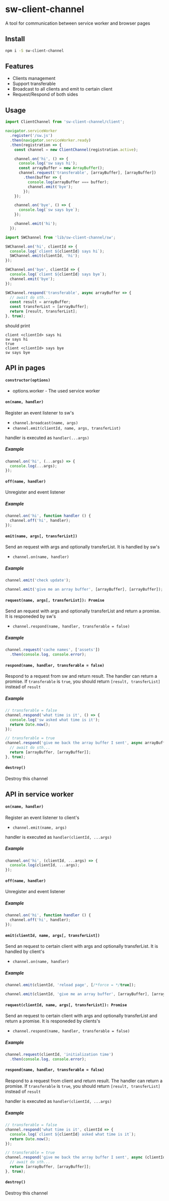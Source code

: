 # sw-client-channel
A tool for communication between service worker and browser pages

## Install
```bash
npm i -S sw-client-channel
```

## Features
* Clients management
* Support transferable
* Broadcast to all clients and emit to certain client
* Request/Respond of both sides

## Usage
```js
import ClientChannel from 'sw-client-channel/client';

navigator.serviceWorker
  .register('/sw.js')
  .then(navigator.serviceWorker.ready)
  .then(registration => {
    const channel = new ClientChannel(registration.active);

    channel.on('hi', () => {
      console.log('sw says hi');
      const arrayBuffer = new ArrayBuffer();
      channel.request('transferable', [arrayBuffer], [arrayBuffer])
        .then(buffer => {
          console.log(arrayBuffer === buffer);
          channel.emit('bye');
        });
    });

    channel.on('bye', () => {
      console.log(`sw says bye`);
    });

    channel.emit('hi');
  });
```

```js
import SWChannel from 'lib/sw-client-channel/sw';

SWChannel.on('hi', clientId => {
  console.log(`client ${clientId} says hi`);
  SWChannel.emit(clientId, 'hi');
});

SWChannel.on('bye', clientId => {
  console.log(`client ${clientId} says bye`);
  channel.emit('bye');
});

SWChannel.respond('transferable', async arrayBuffer => {
  // await do sth...
  const result = arrayBuffer;
  const transferList = [arrayBuffer];
  return [result, transferList];
}, true);
```

should print

```
client <clientId> says hi
sw says hi
true
client <clientId> says bye
sw says bye
```

## API in pages
#### `constructor(options)`
* options.worker - The used service worker

#### `on(name, handler)`
Register an event listener to sw's
* `channel.broadcast(name, args)`
* `channel.emit(clientId, name, args, transferList)`

handler is executed as `handler(...args)`

##### Example
```js
channel.on('hi', (...args) => {
  console.log(...args);
});
```

#### `off(name, handler)`
Unregister and event listener

##### Example
```js
channel.on('hi', function handler () {
  channel.off('hi', handler);
});
```

#### `emit(name, args[, transferList])`
Send an request with args and optionally transferList.
It is handled by sw's
* `channel.on(name, handler)`

##### Example
```js
channel.emit('check update');

channel.emit('give me an array buffer', [arrayBuffer], [arrayBuffer]);
```

#### `request(name, args[, transferList]): Promise`
Send an request with args and optionally transferList and return a promise.
It is responeded by sw's
* `channel.respond(name, handler, transferable = false)`

##### Example
```js
channel.request('cache names', ['assets'])
  .then(console.log, console.error);
```

#### `respond(name, handler, transferable = false)`
Respond to a request from sw and return result. The handler can return a promise.
If `transferable` is `true`, you should return `[result, transferList]`
instead of `result`

##### Example
```js
// transferable = false
channel.respond('what time is it', () => {
  console.log('sw asked what time is it');
  return Date.now();
});

// transferable = true
channel.respond('give me back the array buffer I sent', async arrayBuffer => {
  // await do sth...
  return [arrayBuffer, [arrayBuffer]];
}, true);
```

#### `destroy()`
Destroy this channel

## API in service worker
#### `on(name, handler)`
Register an event listener to client's
* `channel.emit(name, args)`

handler is executed as `handler(clientId, ...args)`

##### Example
```js
channel.on('hi', (clientId, ...args) => {
  console.log(clientId, ...args);
});
```

#### `off(name, handler)`
Unregister and event listener

##### Example
```js
channel.on('hi', function handler () {
  channel.off('hi', handler);
});
```

#### `emit(clientId, name, args[, transferList])`
Send an request to certain client with args and optionally transferList.
It is handled by client's
* `channel.on(name, handler)`

##### Example
```js
channel.emit(clientId, 'reload page', [/*force = */true]);

channel.emit(clientId, 'give me an array buffer', [arrayBuffer], [arrayBuffer]);
```

#### `request(clientId, name, args[, transferList]): Promise`
Send an request to certain client with args and optionally transferList and return a promise.
It is responeded by clients's
* `channel.respond(name, handler, transferable = false)`

##### Example
```js
channel.request(clientId, 'initialization time')
  .then(console.log, console.error);
```

#### `respond(name, handler, transferable = false)`
Respond to a request from client and return result. The handler can return a promise.
If `transferable` is `true`, you should return `[result, transferList]`
instead of `result`

handler is executed as `handler(clientId, ...args)`

##### Example
```js
// transferable = false
channel.respond('what time is it', clientId => {
  console.log(`client ${clientId} asked what time is it`);
  return Date.now();
});

// transferable = true
channel.respond('give me back the array buffer I sent', async (clientId, arrayBuffer) => {
  // await do sth...
  return [arrayBuffer, [arrayBuffer]];
}, true);
```

#### `destroy()`
Destroy this channel
